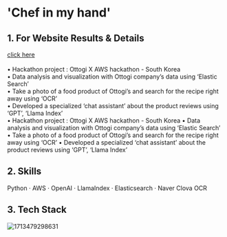 # 'Chef in my hand'
## 1. For Website Results & Details
[click here](https://pentagonal-safflower-f3e.notion.site/Ottogi-X-AWS-Hackathon-Result-33f38d6400ec44a384d59d3c2b03cf3b)
<br/><br/>
• Hackathon project : Ottogi X AWS hackathon - South Korea<br/>
• Data analysis and visualization with Ottogi company’s data using ‘Elastic Search’<br/>
• Take a photo of a food product of Ottogi’s and search for the recipe right away using ‘OCR’<br/>
• Developed a specialized ‘chat assistant’ about the product reviews using ‘GPT’, ‘Llama Index’<br/>
• Hackathon project : Ottogi X AWS hackathon - South Korea • Data analysis and visualization with Ottogi company’s data using ‘Elastic Search’ <br/>
• Take a photo of a food product of Ottogi’s and search for the recipe right away using ‘OCR’ • Developed a specialized ‘chat assistant’ about the product reviews using ‘GPT’, ‘Llama Index’<br/>

## 2. Skills
Python · AWS · OpenAI · LlamaIndex · Elasticsearch · Naver Clova OCR

## 3. Tech Stack
![1713479298631](https://github.com/duper203/luck4_ottogi/assets/100982596/9f874a41-f02f-4416-9d54-1d5da55b1121)
